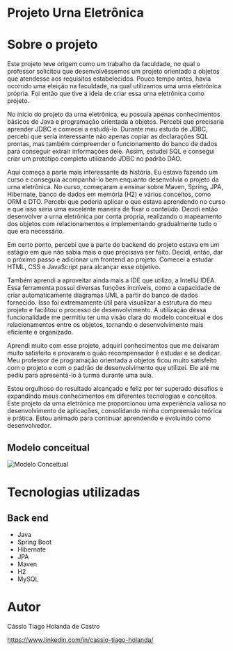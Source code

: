 # Projeto Urna Eletrônica

# Sobre o projeto

Este projeto teve origem como um trabalho da faculdade, no qual o professor solicitou que desenvolvêssemos um projeto orientado a objetos que atendesse aos requisitos estabelecidos. Pouco tempo antes, havia ocorrido uma eleição na faculdade, na qual utilizamos uma urna eletrônica própria. Foi então que tive a ideia de criar essa urna eletrônica como projeto.

No início do projeto da urna eletrônica, eu possuía apenas conhecimentos básicos de Java e programação orientada a objetos. Percebi que precisaria aprender JDBC e comecei a estudá-lo. Durante meu estudo de JDBC, percebi que seria interessante não apenas copiar as declarações SQL prontas, mas também compreender o funcionamento do banco de dados para conseguir extrair informações dele. Assim, estudei SQL e consegui criar um protótipo completo utilizando JDBC no padrão DAO.

Aqui começa a parte mais interessante da história. Eu estava fazendo um curso e conseguia acompanhá-lo bem enquanto desenvolvia o projeto da urna eletrônica. No curso, começaram a ensinar sobre Maven, Spring, JPA, Hibernate, banco de dados em memória (H2) e vários conceitos, como ORM e DTO. Percebi que poderia aplicar o que estava aprendendo no curso e que isso seria uma excelente maneira de fixar o conteúdo. Decidi então desenvolver a urna eletrônica por conta própria, realizando o mapeamento dos objetos com relacionamentos e implementando gradualmente tudo o que era necessário.

Em certo ponto, percebi que a parte do backend do projeto estava em um estágio em que não sabia mais o que precisava ser feito. Decidi, então, dar o próximo passo e adicionar um frontend ao projeto. Comecei a estudar HTML, CSS e JavaScript para alcançar esse objetivo.

Também aprendi a aproveitar ainda mais a IDE que utilizo, a IntelliJ IDEA. Essa ferramenta possui diversas funções incríveis, como a capacidade de criar automaticamente diagramas UML a partir do banco de dados fornecido. Isso foi extremamente útil para visualizar a estrutura do meu projeto e facilitou o processo de desenvolvimento. A utilização dessa funcionalidade me permitiu ter uma visão clara do modelo conceitual e dos relacionamentos entre os objetos, tornando o desenvolvimento mais eficiente e organizado.

Aprendi muito com esse projeto, adquiri conhecimentos que me deixaram muito satisfeito e provaram o quão recompensador é estudar e se dedicar. Meu professor de programação orientada a objetos ficou muito satisfeito com o projeto e com o padrão de desenvolvimento que utilizei. Ele até me pediu para apresentá-lo à turma durante uma aula.

Estou orgulhoso do resultado alcançado e feliz por ter superado desafios e expandindo meus conhecimentos em diferentes tecnologias e conceitos. Este projeto da urna eletrônica me proporcionou uma experiência valiosa no desenvolvimento de aplicações, consolidando minha compreensão teórica e prática. Estou animado para continuar aprendendo e evoluindo como desenvolvedor.

## Modelo conceitual
![Modelo Conceitual](https://github.com/slnntk/Urna/blob/main/urnaeletronica.png)

# Tecnologias utilizadas
## Back end

- Java
- Spring Boot
- Hibernate
- JPA 
- Maven
- H2
- MySQL

# Autor

Cássio Tiago Holanda de Castro

https://www.linkedin.com/in/cassio-tiago-holanda/

